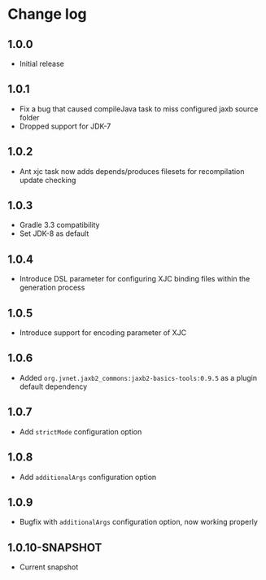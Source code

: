 # Change log

## 1.0.0
* Initial release

## 1.0.1
* Fix a bug that caused compileJava task to miss configured jaxb source folder
* Dropped support for JDK-7

## 1.0.2
* Ant xjc task now adds depends/produces filesets for recompilation update checking

## 1.0.3
* Gradle 3.3 compatibility
* Set JDK-8 as default

## 1.0.4
* Introduce DSL parameter for configuring XJC binding files within the generation process

## 1.0.5
* Introduce support for encoding parameter of XJC

## 1.0.6
* Added `org.jvnet.jaxb2_commons:jaxb2-basics-tools:0.9.5` as a plugin default dependency

## 1.0.7
* Add `strictMode` configuration option

## 1.0.8
* Add `additionalArgs` configuration option

## 1.0.9
* Bugfix with `additionalArgs` configuration option, now working properly

## 1.0.10-SNAPSHOT
* Current snapshot
